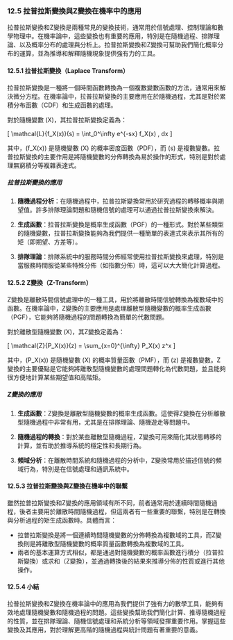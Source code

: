 ### 12.5 拉普拉斯變換與Z變換在機率中的應用

拉普拉斯變換和Z變換是兩種常見的變換技術，通常用於信號處理、控制理論和數學物理中。在機率論中，這些變換也有重要的應用，特別是在隨機過程、排隊理論、以及概率分布的處理與分析上。拉普拉斯變換和Z變換可幫助我們簡化概率分布的運算，並為推導和解釋隨機現象提供強有力的工具。

#### 12.5.1 拉普拉斯變換（Laplace Transform）

拉普拉斯變換是一種將一個時間函數轉換為一個複數變數函數的方法，通常用來解決微分方程。在機率論中，拉普拉斯變換的主要應用在於隨機過程，尤其是對於累積分布函數（CDF）和生成函數的處理。

對於隨機變數 \(X\)，其拉普拉斯變換定義為：

\[
\mathcal{L}\{f_X(x)\}(s) = \int_0^\infty e^{-sx} f_X(x) \, dx
\]

其中，\(f_X(x)\) 是隨機變數 \(X\) 的概率密度函數（PDF），而 \(s\) 是複數變數。拉普拉斯變換的主要作用是將隨機變數的分佈轉換為易於操作的形式，特別是對於處理無窮積分等複雜表達式。

##### 拉普拉斯變換的應用

1. **隨機過程分析**：在隨機過程中，拉普拉斯變換常用於研究過程的轉移概率與期望值。許多排隊理論問題和隨機信號的處理可以通過拉普拉斯變換來解決。
   
2. **生成函數**：拉普拉斯變換是概率生成函數（PGF）的一種形式。對於某些類型的隨機變數，拉普拉斯變換能夠為我們提供一種簡單的表達式來表示其所有的矩（即期望、方差等）。

3. **排隊理論**：排隊系統中的服務時間分佈經常使用拉普拉斯變換來處理，特別是當服務時間服從某些特殊分佈（如指數分佈）時，這可以大大簡化計算過程。

#### 12.5.2 Z變換（Z-Transform）

Z變換是離散時間信號處理中的一種工具，用於將離散時間信號轉換為複數域中的函數。在機率論中，Z變換的主要應用是處理離散型隨機變數的概率生成函數（PGF），它能夠將隨機過程的問題轉換為簡單的代數問題。

對於離散型隨機變數 \(X\)，其Z變換定義為：

\[
\mathcal{Z}\{P_X(x)\}(z) = \sum_{x=0}^{\infty} P_X(x) z^x
\]

其中，\(P_X(x)\) 是隨機變數 \(X\) 的概率質量函數（PMF），而 \(z\) 是複數變數。Z變換的主要優點是它能夠將離散型隨機變數的處理問題轉化為代數問題，並且能夠很方便地計算某些期望值和高階矩。

##### Z變換的應用

1. **生成函數**：Z變換是離散型隨機變數的概率生成函數。這使得Z變換在分析離散型隨機過程中非常有用，尤其是在排隊理論、隨機遊走等問題中。

2. **隨機過程的轉換**：對於某些離散型隨機過程，Z變換可用來簡化其狀態轉移的計算，並有助於推導系統的穩定性和長期行為。

3. **頻域分析**：在離散時間系統和隨機過程的分析中，Z變換常用於描述信號的頻域行為，特別是在信號處理和通訊系統中。

#### 12.5.3 拉普拉斯變換與Z變換在機率中的聯繫

雖然拉普拉斯變換和Z變換的應用領域有所不同，前者通常用於連續時間隨機過程，後者主要用於離散時間隨機過程，但這兩者有一些重要的聯繫，特別是在轉換與分析過程的矩生成函數時。具體而言：

- 拉普拉斯變換是將一個連續時間隨機變數的分佈轉換為複數域的工具，而Z變換則是將離散型隨機變數的概率質量函數轉換為複數域的工具。
- 兩者的基本運算方式相似，都是通過對隨機變數的概率函數進行積分（拉普拉斯變換）或求和（Z變換），並通過轉換後的結果來推導分佈的性質或進行其他操作。

#### 12.5.4 小結

拉普拉斯變換和Z變換在機率論中的應用為我們提供了強有力的數學工具，能夠有效地處理隨機變數和隨機過程的問題。這些變換幫助我們簡化計算、推導隨機過程的性質，並在排隊理論、隨機信號處理和系統分析等領域發揮重要作用。掌握這些變換及其應用，對於理解更高階的隨機過程與統計問題有著重要的意義。